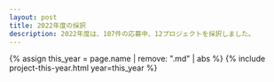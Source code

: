 ```yaml
---
layout: post
title: 2022年度の採択
description: 2022年度は、107件の応募中、12プロジェクトを採択しました。
---
```


{% assign this_year = page.name | remove: ".md" | abs %}
{% include project-this-year.html year=this_year %}
